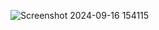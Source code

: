 ![Screenshot 2024-09-16 154115](https://github.com/user-attachments/assets/a3afa644-eeab-4c41-b998-a9a67197e264)
